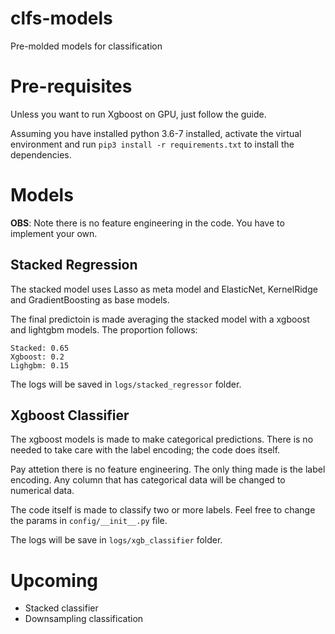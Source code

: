 # clfs-models
Pre-molded models for classification

# Pre-requisites

Unless you want to run Xgboost on GPU, just follow the guide.

Assuming you have installed python 3.6-7 installed, activate the virtual environment and run ```pip3 install -r requirements.txt``` to install the dependencies.

# Models

**OBS**: Note there is no feature engineering in the code. You have to implement your own.

## Stacked Regression

The stacked model uses Lasso as meta model and ElasticNet, KernelRidge and GradientBoosting as base models. 

The final predictoin is made averaging the stacked model with a xgboost and lightgbm models. The proportion follows:

```
Stacked: 0.65
Xgboost: 0.2
Lighgbm: 0.15
```

The logs will be saved in ```logs/stacked_regressor``` folder.

## Xgboost Classifier

The xgboost models is made to make categorical predictions. There is no needed to take care with the label encoding; the code does itself.

Pay attetion there is no feature engineering. The only thing made is the label encoding. Any column that has categorical data will be changed to numerical data.

The code itself is made to classify two or more labels. Feel free to change the params in ```config/__init__.py``` file.

The logs will be save in ```logs/xgb_classifier``` folder.

# Upcoming

* Stacked classifier
* Downsampling classification
